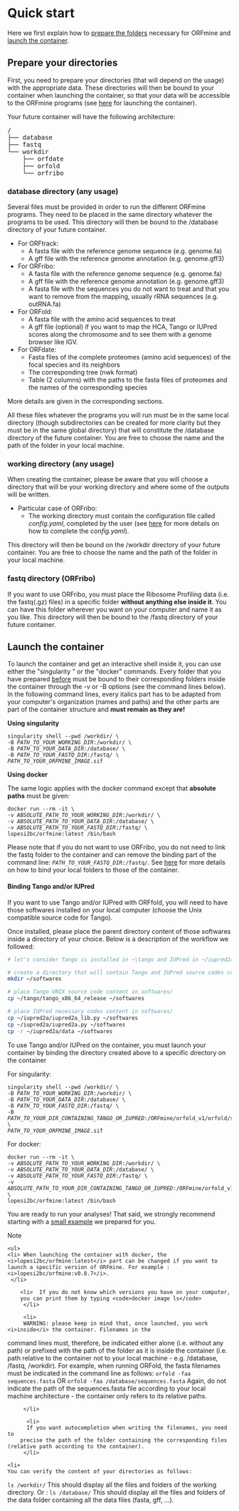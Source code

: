 
# Quick start

Here we first explain how to [prepare the folders](#prepare_folders) necessary for ORFmine and [launch the container](#start_container).



<a name="prepare_folders"></a>
## Prepare your directories

First, you need to prepare your directories (that will depend on the usage) with the appropriate data. These directories will then be bound to your container when launching the container, so that your data will be accessible to the ORFmine programs (see [here](#start_container) for launching the container).

Your future container will have the following architecture:

<pre>
/
├── database
├── fastq
└── workdir
    ├── orfdate
    ├── orfold
    └── orfribo
</pre>


### database directory (any usage)
Several files must be provided in order to run the different ORFmine programs. They need to be
placed in the same directory whatever the programs to be used. This directory will then be bound to the /database directory of your future container.

* For ORFtrack:
    * A fasta file with the reference genome sequence (e.g. genome.fa)
    * A gff file with the reference genome annotation (e.g. genome.gff3)
* For ORFribo:
    * A fasta file with the reference genome sequence (e.g. genome.fa)
    * A gff file with the reference genome annotation (e.g. genome.gff3)
    * A fasta file with the sequences you do not want to treat and that you want to remove from the mapping, usually rRNA sequences (e.g. outRNA.fa)
* For ORFold:
    * A fasta file with the amino acid sequences to treat
    * A gff file (optional) if you want to map the HCA, Tango or IUPred scores along the chromosome and to see them with a genome browser like IGV.
* For ORFdate:
    * Fasta files of the complete proteomes (amino acid sequences) of the focal species and its neighbors
    * The corresponding tree (nwk format)
    * Table (2 columns) with the paths to the fasta files of proteomes and the names of the corresponding species

More details are given in the corresponding sections.

All these files whatever the programs you will run must be in the same local directory (though subdirectories can be created for more clarity but they must be in the same global directory) that will constitute the /database directory of the future container. You are free to choose the name and the path of the folder in your local machine.

### working directory (any usage)
When creating the container, please be aware that you will choose a directory that will be your working directory and where some of the outputs will be written.

* Particular case of ORFribo:
    * The working directory must contain the configuration file called *config.yaml*, completed by the user (see [here](#ORF_ribo) for more details on how to complete the *config.yaml*).

This directory will then be bound on the /workdir directory of your future
container. You are free to choose the name and the path of the folder in your
local machine.

### fastq directory (ORFribo)
If you want to use ORFribo, you must place the Ribosome Profiling data (i.e. the fastq(.gz) files) in a specific folder **without anything else inside it**.
You can have this folder wherever you want on your computer and name
it as you like. This directory will then be bound to the /fastq directory of your future container.


<a name="start_container"></a>

## Launch the container

To launch the container and get an interactive shell inside it, you can use either
the "singularity " or the "docker" commands. Every folder that you have prepared [before](#prepare_folders) must be bound to their corresponding folders inside the container through the -v or -B options (see the command lines below). In the following command lines, every italics part has to be adapted from your computer's organization (names and paths) and the other parts are part of the container structure and **must remain as they are!**

**Using singularity**
<pre>
<code class="language-bash">singularity shell --pwd /workdir/ \
-B <i>PATH_TO_YOUR_WORKING_DIR</i>:/workdir/ \
-B <i>PATH_TO_YOUR_DATA_DIR</i>:/database/ \
-B <i>PATH_TO_YOUR_FASTQ_DIR</i>:/fastq/ \
<i>PATH_TO_YOUR_ORFMINE_IMAGE</i>.sif</code>
</pre>


**Using docker**

The same logic applies with the docker command except that **absolute paths** must be given:

<pre>
<code class="language-bash">docker run --rm -it \
-v <i>ABSOLUTE_PATH_TO_YOUR_WORKING_DIR</i>:/workdir/ \
-v <i>ABSOLUTE_PATH_TO_YOUR_DATA_DIR</i>:/database/ \
-v <i>ABSOLUTE_PATH_TO_YOUR_FASTQ_DIR</i>:/fastq/ \
lopesi2bc/orfmine:latest /bin/bash</code>
</pre>


Please note that if you do not want to use ORFribo, you do not need to link the fastq folder to the container and can remove the binding part of the command line: <code><i>PATH_TO_YOUR_FASTQ_DIR</i>:/fastq/</code>. See [here](./orfmine_binding.md) for more details on how to bind your local folders to those of the container.


#### Binding Tango and/or IUPred

If you want to use Tango and/or IUPred with ORFfold, you will need to have those softwares installed on your local computer (choose the Unix compatible source code for Tango). 

Once installed, please place the parent directory content of those softwares inside a directory of your choice. Below is a description of the workflow we followed:

```bash
# let's consider Tango is installed in ~\tango and IUPred in ~/iupred2a

# create a directory that will contain Tango and IUPred source codes content
mkdir ~/softwares

# place Tango UNIX source code content in softwares/
cp ~/tango/tango_x86_64_release ~/softwares

# place IUPred necessary codes content in softwares/
cp ~/iupred2a/iupred2a_lib.py ~/softwares
cp ~/iupred2a/iupred2a.py ~/softwares
cp -r ~/iupred2a/data ~/softwares
```

To use Tango and/or IUPred on the container, you must launch your container by binding the directory created above to a specific directory on the container

For singularity:
<pre>
<code class="language-bash">singularity shell --pwd /workdir/ \
-B <i>PATH_TO_YOUR_WORKING_DIR</i>:/workdir/ \
-B <i>PATH_TO_YOUR_DATA_DIR</i>:/database/ \
-B <i>PATH_TO_YOUR_FASTQ_DIR</i>:/fastq/ \
-B <i>PATH_TO_YOUR_DIR_CONTAINING_TANGO_OR_IUPRED</i>:/ORFmine/orfold_v1/orfold/softwares/ \
<i>PATH_TO_YOUR_ORFMINE_IMAGE</i>.sif</code>
</pre>
For docker:
<pre>
<code class="language-bash">docker run --rm -it \
-v <i>ABSOLUTE_PATH_TO_YOUR_WORKING_DIR</i>:/workdir/ \
-v <i>ABSOLUTE_PATH_TO_YOUR_DATA_DIR</i>:/database/ \
-v <i>ABSOLUTE_PATH_TO_YOUR_FASTQ_DIR</i>:/fastq/ \
-v <i>ABSOLUTE_PATH_TO_YOUR_DIR_CONTAINING_TANGO_OR_IUPRED</i>:/ORFmine/orfold_v1/orfold/softwares/ \
lopesi2bc/orfmine:latest /bin/bash</code>
</pre>




You are ready to run your analyses! That said, we strongly recommend starting with a [small example](./orfmine_example.md) we prepared for you.

<div class="admonition note">
    <p class="first admonition-title">
        Note
    </p>
    <p class="last">

    <ul>
    <li> When launching the container with docker, the <i>lopesi2bc/orfmine:latest</i> part can be changed if you want to launch a specific version of ORFmine. For example : <i>lopesi2bc/orfmine:v0.8.7</i>.
     </li>

        <li>  If you do not know which versions you have on your computer,
        you can print them by typing <code>docker image ls</code>
         </li>

         <li>
         WARNING: please keep in mind that, once launched, you work <i>inside</i> the container. Filenames in the
command lines must, therefore, be indicated either alone (i.e. without any path) or prefixed with the path of the folder as it is
inside the container (i.e. path relative to the container not to your local machine - e.g. /database, /fastq, /workdir).
For example, when running ORFold, the fasta filenames must be indicated in the command line as follows:
<code>orfold -faa sequences.fasta</code>
OR
<code>orfold -faa /database/sequences.fasta</code>
         Again, do not indicate the path of the sequences.fasta file according to your local machine architecture - the container only refers to its relative paths.

         </li>

          <li>
          If you want autocompletion when writing the filenames, you need to
        precise the path of the folder containing the corresponding files (relative path according to the container).
         </li>

    <li>
    You can verify the content of your directories as follows:
<code>ls /workdir/</code>
This should display all the files and folders of the working directory.
Or :
<code>ls /database/</code>
This should display all the files and folders of the data folder containing all the data files (fasta, gff, ...).
    </li>
     </ul>
    </p>
</div>


<br>

